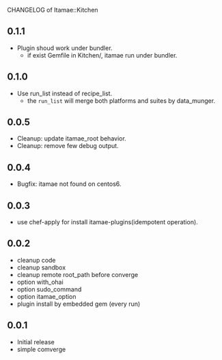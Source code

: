CHANGELOG of Itamae::Kitchen

## 0.1.1

- Plugin shoud work under bundler.
    - if exist Gemfile in Kitchen/, itamae run under bundler.

## 0.1.0

- Use run_list instead of recipe_list.
    - the `run_list` will merge both platforms and suites by data_munger.

## 0.0.5

- Cleanup: update itamae_root behavior.
- Cleanup: remove few debug output.

## 0.0.4

- Bugfix: itamae not found on centos6.

## 0.0.3

- use chef-apply for install itamae-plugins(idempotent operation).

## 0.0.2

- cleanup code
- cleanup sandbox
- cleanup remote root_path before converge
- option with_ohai
- option sudo_command
- option itamae_option
- plugin install by embedded gem (every run)

## 0.0.1

- Initial release
- simple comverge
